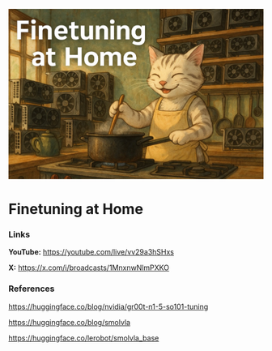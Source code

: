 ![thumbnail](thumbnail.png)

# Finetuning at Home

### Links

**YouTube:** https://youtube.com/live/vv29a3hSHxs

**X:** https://x.com/i/broadcasts/1MnxnwNlmPXKO

### References

https://huggingface.co/blog/nvidia/gr00t-n1-5-so101-tuning

https://huggingface.co/blog/smolvla

https://huggingface.co/lerobot/smolvla_base